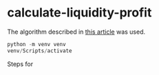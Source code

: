 # calculate-liquidity-profit

The algorithm described in [this article](https://dzen.ru/a/Zhay0V_j1E4b1nV5) was used.

```python
python -m venv venv
venv/Scripts/activate

```
Steps for 

